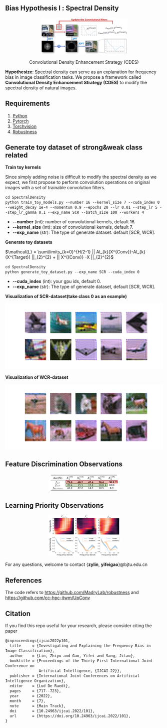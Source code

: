 ## Bias Hypothesis Ι : Spectral Density

<div align="center">
    <img src="Image/CDES.png" alt="image-20220922143512377" style="zoom:100%;" />
    <p> Convolutional Density Enhancement Strategy (CDES) </p>
</div>

**Hypothesize**: Spectral density can serve as an explanation for frequency bias in image classification tasks. We propose a framework called **Convolutional Density Enhancement Strategy (CDES)** to modify the spectral density of natural images.

## Requirements

1. [Python](https://www.python.org/)
2. [Pytorch](https://pytorch.org/)
3. [Torchvision](https://pytorch.org/vision/stable/index.html)
4. [Robustness](https://github.com/MadryLab/robustness)

## Generate toy dataset of strong&weak class related

**Train toy kernels**

Since simply adding noise is difficult to modify the spectral density as we expect, we first propose to perform convolution operations on original images with a set of trainable convolution filters.

```
cd SpectralDensity
python train_toy_models.py --number 16 --kernel_size 7 --cuda_index 0 --weight_decay 1e-4 --momentum 0.9 --epochs 20 --lr 0.01 --step_lr 5 --step_lr_gamma 0.1 --exp_name SCR --batch_size 100 --workers 4
```
* **--number** (int): number of convolutional kernels, default 16.
* **--kernel_size** (int): size of convolutional kernels, default 7.
* **--exp_name** (str): The type of generate dataset. default [SCR, WCR].

**Generate toy datasets**

$\mathcal{L} = \sum\limits_{k=0}^{H/2-1} || AI_{k}(X^{Conv})-AI_{k}(X^{Target}) ||_{2}^{2} + || X^{(Conv)} -X ||_{2}^{2}$

```
cd SpectralDensity
python generate_toy_dataset.py --exp_name SCR --cuda_index 0
```
* **--cuda_index** (int): your gpu ids, default 0.
* **--exp_name** (str): The type of generate dataset, default [SCR, WCR].

**Visualization of SCR-dataset(take class 0 as an example)**
<div align="center">
    <img src="Image/SCR/0.png" alt="image-20220922143512377" style="zoom:100%;" />
</div>

**Visualization of WCR-dataset**
<div align="center">
    <img src="Image/WCR/all.png" alt="image-20220922143512377" style="zoom:100%;" />
</div>


## Feature Discrimination Observations

<div align="center">
    <img src="Image/Result.png" alt="image-20220922143512377" style="zoom:100%;" />
</div>

## Learning Priority Observations

<div align="center">
    <img src="Image/Result2.png" alt="image-20220922143512377" style="zoom:100%;" />
</div>


For any questions, welcome to contact {**zylin**, **yifeigao**}@bjtu.edu.cn

## References

The code refers to https://github.com/MadryLab/robustness and https://github.com/cc-hpc-itwm/UpConv

## Citation

If you find this repo useful for your research, please consider citing the paper
```
@inproceedings{ijcai2022p101,
  title     = {Investigating and Explaining the Frequency Bias in Image Classification},
  author    = {Lin, Zhiyu and Gao, Yifei and Sang, Jitao},
  booktitle = {Proceedings of the Thirty-First International Joint Conference on
               Artificial Intelligence, {IJCAI-22}},
  publisher = {International Joint Conferences on Artificial Intelligence Organization},
  editor    = {Lud De Raedt},
  pages     = {717--723},
  year      = {2022},
  month     = {7},
  note      = {Main Track},
  doi       = {10.24963/ijcai.2022/101},
  url       = {https://doi.org/10.24963/ijcai.2022/101},
}
```
